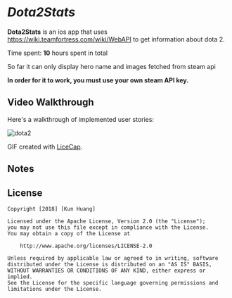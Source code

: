 # *Dota2Stats*

**Dota2Stats** is an ios app that uses https://wiki.teamfortress.com/wiki/WebAPI to get information about dota 2.

Time spent: **10** hours spent in total

So far it can only display hero name and images fetched from steam api

**In order for it to work, you must use your own steam API key.**

## Video Walkthrough

Here's a walkthrough of implemented user stories:

![dota2](https://user-images.githubusercontent.com/28847045/49893845-6c0a0180-fe1a-11e8-92d5-43386ed33bdf.gif)

GIF created with [LiceCap](http://www.cockos.com/licecap/).

## Notes

## License

    Copyright [2018] [Kun Huang]

    Licensed under the Apache License, Version 2.0 (the "License");
    you may not use this file except in compliance with the License.
    You may obtain a copy of the License at

        http://www.apache.org/licenses/LICENSE-2.0

    Unless required by applicable law or agreed to in writing, software
    distributed under the License is distributed on an "AS IS" BASIS,
    WITHOUT WARRANTIES OR CONDITIONS OF ANY KIND, either express or implied.
    See the License for the specific language governing permissions and
    limitations under the License.


